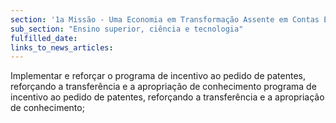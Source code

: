 ```yaml
---
section: '1a Missão - Uma Economia em Transformação Assente em Contas Equilibradas'
sub_section: "Ensino superior, ciência e tecnologia"
fulfilled_date:
links_to_news_articles:
---
```


Implementar e reforçar o programa de incentivo ao pedido de patentes, reforçando a transferência e a apropriação de conhecimento programa de incentivo ao pedido de patentes, reforçando a transferência e a apropriação de conhecimento;
